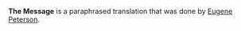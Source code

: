 **The Message** is a paraphrased translation that was done by
[Eugene Peterson](Eugene_Peterson "Eugene Peterson").




